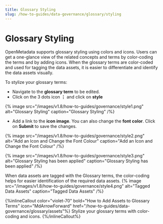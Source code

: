 ```yaml
---
title: Glossary Styling
slug: /how-to-guides/data-governance/glossary/styling
---
```


# Glossary Styling

OpenMetadata supports glossary styling using colors and icons. Users can get a one-glance view of the related concepts and terms by color-coding the terms and by adding icons. When the glossary terms are color-coded and used for tagging the data assets, it is easier to differentiate and identify the data assets visually.

To stylize your glossary terms:
- Navigate to the **glossary term** to be edited.
- Click on the 3 dots icon **⋮** and click on **style**

{% image
src="/images/v1.8/how-to-guides/governance/style1.png"
alt="Glossary Styling"
caption="Glossary Styling"
/%}

- Add a link to the **icon image**. You can also change the **font color**. Click on **Submit** to save the changes.

{% image
src="/images/v1.8/how-to-guides/governance/style2.png"
alt="Add an Icon and Change the Font Colour"
caption="Add an Icon and Change the Font Colour"
/%}

{% image
src="/images/v1.8/how-to-guides/governance/style3.png"
alt="Glossary Styling has been applied"
caption="Glossary Styling has been applied"
/%}

When data assets are tagged with the Glossary terms, the color-coding helps for easier identification of the required data assets.
{% image
src="/images/v1.8/how-to-guides/governance/style4.png"
alt="Tagged Data Assets"
caption="Tagged Data Assets"
/%}

{%inlineCallout
  color="violet-70"
  bold="How to Add Assets to Glossary Terms"
  icon="MdArrowForward"
  href="/how-to-guides/data-governance/glossary/assets"%}
  Stylize your glossary terms with color-coding and icons.
{%/inlineCallout%}